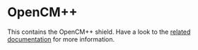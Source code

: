 # OpenCM++

This contains the OpenCM++ shield. Have a look to the [related documentation](../docs/opencmpp.md)
for more information.
